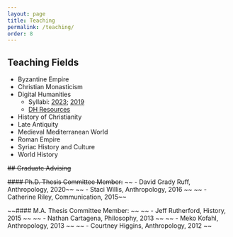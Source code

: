 ```yaml
---
layout: page
title: Teaching
permalink: /teaching/
order: 8
---
```



## Teaching Fields
 - Byzantine Empire
 - Christian Monasticism
 - Digital Humanities 
	- Syllabi: [2023](https://dlschwartz.github.io/2023aHIST630/); [2019](https://dlschwartz.github.io/2019cHIST630)
	- [DH Resources](https://dlschwartz.github.io/digital-history/)
 - History of Christianity
 - Late Antiquity
 - Medieval Mediterranean World
 - Roman Empire
 - Syriac History and Culture
 - World History




~~## Graduate Advising~~

~~#### Ph.D. Thesis Committee Member:~~
~~ - David Grady Ruff, Anthropology, 2020~~
~~ - Staci Willis, Anthropology, 2016  ~~
~~ - Catherine Riley, Communication, 2015~~

~~#### M.A. Thesis Committee Member: ~~
~~ - Jeff Rutherford, History, 2015  ~~
~~ - Nathan Cartagena, Philosophy, 2013  ~~
~~ - Meko Kofahl, Anthropology, 2013  ~~
~~ - Courtney Higgins, Anthropology, 2012  ~~


[jekyll-organization]: https://github.com/jekyll
